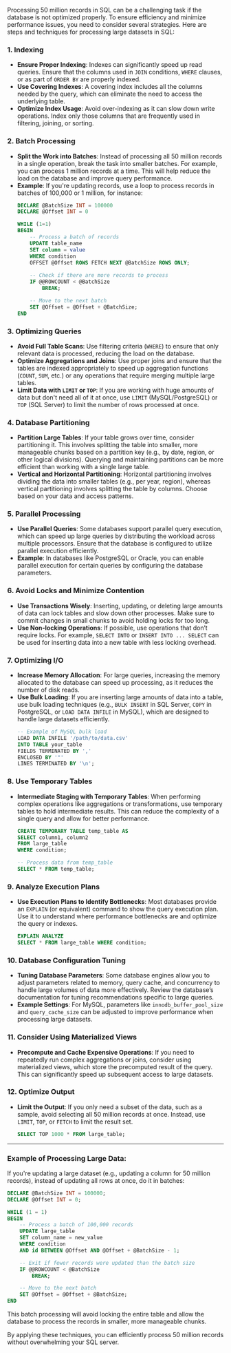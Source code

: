 Processing 50 million records in SQL can be a challenging task if the database is not optimized properly. To ensure efficiency and minimize performance issues, you need to consider several strategies. Here are steps and techniques for processing large datasets in SQL:

### 1. **Indexing**
   - **Ensure Proper Indexing**: Indexes can significantly speed up read queries. Ensure that the columns used in `JOIN` conditions, `WHERE` clauses, or as part of `ORDER BY` are properly indexed.
   - **Use Covering Indexes**: A covering index includes all the columns needed by the query, which can eliminate the need to access the underlying table.
   - **Optimize Index Usage**: Avoid over-indexing as it can slow down write operations. Index only those columns that are frequently used in filtering, joining, or sorting.

### 2. **Batch Processing**
   - **Split the Work into Batches**: Instead of processing all 50 million records in a single operation, break the task into smaller batches. For example, you can process 1 million records at a time. This will help reduce the load on the database and improve query performance.
   - **Example**: If you're updating records, use a loop to process records in batches of 100,000 or 1 million, for instance:
     ```sql
     DECLARE @BatchSize INT = 100000
     DECLARE @Offset INT = 0
     
     WHILE (1=1)
     BEGIN
         -- Process a batch of records
         UPDATE table_name
         SET column = value
         WHERE condition
         OFFSET @Offset ROWS FETCH NEXT @BatchSize ROWS ONLY;
         
         -- Check if there are more records to process
         IF @@ROWCOUNT < @BatchSize
             BREAK;

         -- Move to the next batch
         SET @Offset = @Offset + @BatchSize;
     END
     ```

### 3. **Optimizing Queries**
   - **Avoid Full Table Scans**: Use filtering criteria (`WHERE`) to ensure that only relevant data is processed, reducing the load on the database.
   - **Optimize Aggregations and Joins**: Use proper joins and ensure that the tables are indexed appropriately to speed up aggregation functions (`COUNT`, `SUM`, etc.) or any operations that require merging multiple large tables.
   - **Limit Data with `LIMIT` or `TOP`**: If you are working with huge amounts of data but don't need all of it at once, use `LIMIT` (MySQL/PostgreSQL) or `TOP` (SQL Server) to limit the number of rows processed at once.

### 4. **Database Partitioning**
   - **Partition Large Tables**: If your table grows over time, consider partitioning it. This involves splitting the table into smaller, more manageable chunks based on a partition key (e.g., by date, region, or other logical divisions). Querying and maintaining partitions can be more efficient than working with a single large table.
   - **Vertical and Horizontal Partitioning**: Horizontal partitioning involves dividing the data into smaller tables (e.g., per year, region), whereas vertical partitioning involves splitting the table by columns. Choose based on your data and access patterns.

### 5. **Parallel Processing**
   - **Use Parallel Queries**: Some databases support parallel query execution, which can speed up large queries by distributing the workload across multiple processors. Ensure that the database is configured to utilize parallel execution efficiently.
   - **Example**: In databases like PostgreSQL or Oracle, you can enable parallel execution for certain queries by configuring the database parameters.

### 6. **Avoid Locks and Minimize Contention**
   - **Use Transactions Wisely**: Inserting, updating, or deleting large amounts of data can lock tables and slow down other processes. Make sure to commit changes in small chunks to avoid holding locks for too long.
   - **Use Non-locking Operations**: If possible, use operations that don’t require locks. For example, `SELECT INTO` or `INSERT INTO ... SELECT` can be used for inserting data into a new table with less locking overhead.

### 7. **Optimizing I/O**
   - **Increase Memory Allocation**: For large queries, increasing the memory allocated to the database can speed up processing, as it reduces the number of disk reads.
   - **Use Bulk Loading**: If you are inserting large amounts of data into a table, use bulk loading techniques (e.g., `BULK INSERT` in SQL Server, `COPY` in PostgreSQL, or `LOAD DATA INFILE` in MySQL), which are designed to handle large datasets efficiently.
     ```sql
     -- Example of MySQL bulk load
     LOAD DATA INFILE '/path/to/data.csv'
     INTO TABLE your_table
     FIELDS TERMINATED BY ','
     ENCLOSED BY '"'
     LINES TERMINATED BY '\n';
     ```

### 8. **Use Temporary Tables**
   - **Intermediate Staging with Temporary Tables**: When performing complex operations like aggregations or transformations, use temporary tables to hold intermediate results. This can reduce the complexity of a single query and allow for better performance.
     ```sql
     CREATE TEMPORARY TABLE temp_table AS 
     SELECT column1, column2
     FROM large_table
     WHERE condition;
     
     -- Process data from temp_table
     SELECT * FROM temp_table;
     ```

### 9. **Analyze Execution Plans**
   - **Use Execution Plans to Identify Bottlenecks**: Most databases provide an `EXPLAIN` (or equivalent) command to show the query execution plan. Use it to understand where performance bottlenecks are and optimize the query or indexes.
     ```sql
     EXPLAIN ANALYZE 
     SELECT * FROM large_table WHERE condition;
     ```

### 10. **Database Configuration Tuning**
   - **Tuning Database Parameters**: Some database engines allow you to adjust parameters related to memory, query cache, and concurrency to handle large volumes of data more effectively. Review the database’s documentation for tuning recommendations specific to large queries.
   - **Example Settings**: For MySQL, parameters like `innodb_buffer_pool_size` and `query_cache_size` can be adjusted to improve performance when processing large datasets.

### 11. **Consider Using Materialized Views**
   - **Precompute and Cache Expensive Operations**: If you need to repeatedly run complex aggregations or joins, consider using materialized views, which store the precomputed result of the query. This can significantly speed up subsequent access to large datasets.

### 12. **Optimize Output**
   - **Limit the Output**: If you only need a subset of the data, such as a sample, avoid selecting all 50 million records at once. Instead, use `LIMIT`, `TOP`, or `FETCH` to limit the result set.
     ```sql
     SELECT TOP 1000 * FROM large_table;
     ```

---

### Example of Processing Large Data:

If you're updating a large dataset (e.g., updating a column for 50 million records), instead of updating all rows at once, do it in batches:

```sql
DECLARE @BatchSize INT = 100000;
DECLARE @Offset INT = 0;

WHILE (1 = 1)
BEGIN
    -- Process a batch of 100,000 records
    UPDATE large_table
    SET column_name = new_value
    WHERE condition
    AND id BETWEEN @Offset AND @Offset + @BatchSize - 1;

    -- Exit if fewer records were updated than the batch size
    IF @@ROWCOUNT < @BatchSize
        BREAK;

    -- Move to the next batch
    SET @Offset = @Offset + @BatchSize;
END
```

This batch processing will avoid locking the entire table and allow the database to process the records in smaller, more manageable chunks.

By applying these techniques, you can efficiently process 50 million records without overwhelming your SQL server.
